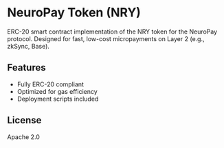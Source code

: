 # NeuroPay Token (NRY)

ERC-20 smart contract implementation of the NRY token for the NeuroPay protocol. Designed for fast, low-cost micropayments on Layer 2 (e.g., zkSync, Base).

## Features
- Fully ERC-20 compliant
- Optimized for gas efficiency
- Deployment scripts included

## License
Apache 2.0
